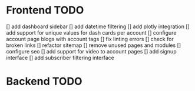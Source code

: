 # Frontend TODO
[] add dashboard sidebar
[] add datetime filtering
[] add plotly integration
[] add support for unique values for dash cards per account
[] configure account page blogs with account tags
[] fix linting errors
[] check for broken links
[] refactor sitemap
[] remove unused pages and modules
[] configure seo
[] add support for video to account pages
[] add signup interface
[] add subscriber filtering interface

# Backend TODO
